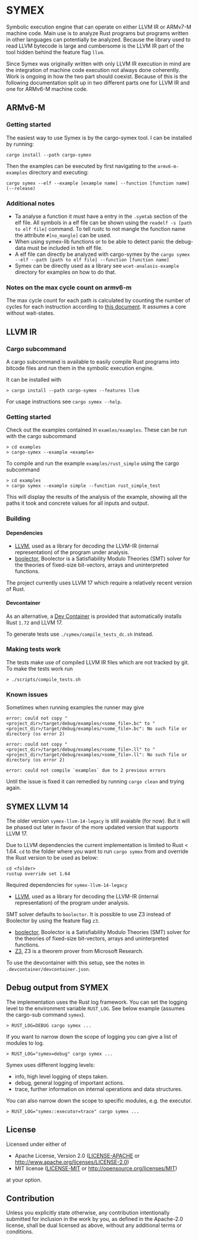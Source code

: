 # SYMEX

Symbolic execution engine that can operate on either LLVM IR or ARMv7-M machine code. Main use is to analyze Rust programs but programs written in other languages can potentially be analyzed.
Because the library used to read LLVM bytecode is large and cumbersome is the LLVM IR part of the tool hidden behind the feature flag `llvm`.

Since Symex was originally written with only LLVM IR execution in mind are the integration of machine code execution not always done coherently.
Work is ongoing in how the two part should coexist.
Because of this is the following documentation split up in two different parts one for LLVM IR and one for ARMv6-M machine code.

## ARMv6-M

### Getting started

The easiest way to use Symex is by the cargo-symex tool.
I can be installed by running:
```
cargo install --path cargo-symex
```
Then the examples can be executed by first navigating to the `armv6-m-examples` directory and executing:
```
cargo symex --elf --example [example name] --function [function name] (--release)
```

### Additional notes
- Ta analyse a function it must have a entry in the `.symtab` section of the elf file. All symbols in a elf file can be shown using the `readelf -s [path to elf file]` command. To tell rustc to not mangle the function name the attribute `#[no_mangle]` can be used.
- When using symex-lib functions or to be able to detect panic the debug-data must be included in teh elf file.
- A elf file can directly be analyzed with cargo-symex by the `cargo symex --elf --path [path to elf file] --function [function name]`
- Symex can be directly used as a library see `wcet-analasis-example` directory for examples on how to do that.

### Notes on the max cycle count on armv6-m
The max cycle count for each path is calculated by counting the number of cycles for each instruction according to [this document](https://developer.arm.com/documentation/ddi0432/c/programmers-model/instruction-set-summary). It assumes a core without wait-states.

## LLVM IR

### Cargo subcommand

A cargo subcommand is available to easily compile Rust programs into bitcode files and run them
in the symbolic execution engine.

It can be installed with

```shell
> cargo install --path cargo-symex --features llvm
```

For usage instructions see `cargo symex --help`.


### Getting started

Check out the examples contained in `examles/examples`. These can be run with the cargo subcommand

```shell
> cd examples
> cargo-symex --example <example>
```

To compile and run the example `examples/rust_simple` using the cargo subcommand

```shell
> cd examples
> cargo symex --example simple --function rust_simple_test
```

This will display the results of the analysis of the example, showing all the paths it took and
concrete values for all inputs and output.



### Building

#### Dependencies

- [LLVM](https://llvm.org/), used as a library for decoding the LLVM-IR (internal representation)
  of the program under analysis.
- [boolector](https://github.com/Boolector/boolector), Boolector is a Satisfiability Modulo Theories
  (SMT) solver for the theories of fixed-size bit-vectors, arrays and uninterpreted functions.

The project currently uses LLVM 17 which require a relatively recent version of Rust.

#### Devcontainer

As an alternative, a [Dev Container](https://code.visualstudio.com/docs/devcontainers/containers) is provided that automatically installs Rust `1.72` and LLVM 17.

To generate tests use `./symex/compile_tests_dc.sh` instead.

### Making tests work

The tests make use of compiled LLVM IR files which are not tracked by git. To make the tests work
run

```shell
> ./scripts/compile_tests.sh
```

### Known issues

Sometimes when running examples the runner may give

```shell
error: could not copy "<project_dir>/target/debug/examples/<some_file>.bc" to "<project_dir>/target/debug/examples/<some_file>.bc": No such file or directory (os error 2)

error: could not copy "<project_dir>/target/debug/examples/<some_file>.ll" to "<project_dir>/target/debug/examples/<some_file>.ll": No such file or directory (os error 2)

error: could not compile `examples` due to 2 previous errors
```

Until the issue is fixed it can remedied by running `cargo clean` and trying again.

## SYMEX LLVM 14

The older version `symex-llvm-14-legacy` is still avaiable (for now). But it will be phased out later in favor of the more updated version that supports LLVM 17.

Due to LLVM dependencies the current implementation is limited to Rust < 1.64. `cd` to the folder where you want to run `cargo symex` from and override the Rust version to be used as below:

```shell
cd <folder>
rustup override set 1.64
```

Required dependencies for `symex-llvm-14-legacy`

- [LLVM](https://llvm.org/), used as a library for decoding the LLVM-IR (internal representation)
  of the program under analysis.

SMT solver defaults to `boolector`. It is possible to use Z3 instead of Boolector by using the feature flag `z3`.

- [boolector](https://github.com/Boolector/boolector), Boolector is a Satisfiability Modulo Theories
  (SMT) solver for the theories of fixed-size bit-vectors, arrays and uninterpreted functions.
- [Z3](https://github.com/Z3Prover/z3), Z3 is a theorem prover from Microsoft Research.

To use the devcontainer with this setup, see the notes in `.devcontainer/devcontainer.json`.


## Debug output from SYMEX

The implementation uses the Rust log framework. You can set the logging level to the environment variable `RUST_LOG`. See below example (assumes the cargo-sub command `symex`).

```shell
> RUST_LOG=DEBUG cargo symex ...
```

If you want to narrow down the scope of logging you can give a list of modules to log.

```shell
> RUST_LOG="symex=debug" cargo symex ...
```

Symex uses different logging levels:

- info, high level logging of steps taken.
- debug, general logging of important actions.
- trace, further information on internal operations and data structures.

You can also narrow down the scope to specific modules, e.g. the executor.

```shell
> RUST_LOG="symex::executor=trace" cargo symex ...
```



## License

Licensed under either of

 * Apache License, Version 2.0
   ([LICENSE-APACHE](LICENSE-APACHE) or http://www.apache.org/licenses/LICENSE-2.0)
 * MIT license
   ([LICENSE-MIT](LICENSE-MIT) or http://opensource.org/licenses/MIT)

at your option.

## Contribution

Unless you explicitly state otherwise, any contribution intentionally submitted
for inclusion in the work by you, as defined in the Apache-2.0 license, shall be
dual licensed as above, without any additional terms or conditions.
